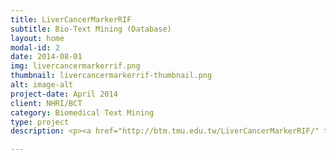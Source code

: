 ```yaml
---
title: LiverCancerMarkerRIF
subtitle: Bio-Text Mining (Database)
layout: home
modal-id: 2
date: 2014-08-01
img: livercancermarkerrif.png
thumbnail: livercancermarkerrif-thumbnail.png
alt: image-alt
project-date: April 2014
client: NHRI/BCT
category: Biomedical Text Mining
type: project
description: <p><a href="http://btm.tmu.edu.tw/LiverCancerMarkerRIF/" target="_blank">LiverCancerMarkerRIF</a> is a liver cancer biomarker database along with a text-mining-based curation system, which allows users to retrieve biomarker-related narrations and curate supporting evidence on liver cancer biomarkers directly while browsing PubMed.</p><p>Fund# MOST 104-2221-E-143-005</p>

---
```


